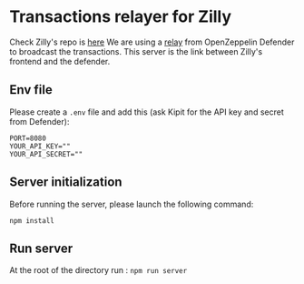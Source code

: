 # Transactions relayer for Zilly

Check Zilly's repo is [here](https://github.com/LFGrow-Hackathon/lfgrow)
We are using a [relay](https://docs.openzeppelin.com/defender/relay) from OpenZeppelin Defender to broadcast the transactions.
This server is the link between Zilly's frontend and the defender.

## Env file
Please create a `.env` file and add this (ask Kipit for the API key and secret from Defender):
```
PORT=8080
YOUR_API_KEY=""
YOUR_API_SECRET=""
```

## Server initialization
Before running the server, please launch the following command:

`npm install`

## Run server

At the root of the directory run : `npm run server`
